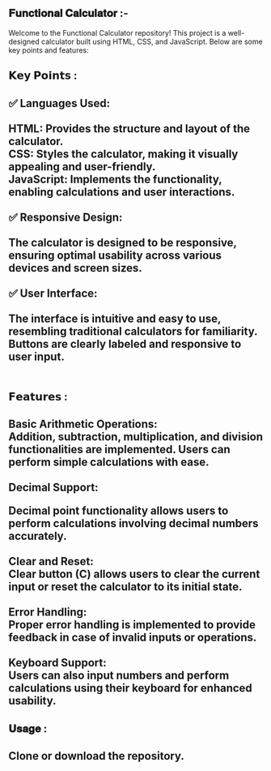 <h2>𝐅𝐮𝐧𝐜𝐭𝐢𝐨𝐧𝐚𝐥 𝐂𝐚𝐥𝐜𝐮𝐥𝐚𝐭𝐨𝐫 :- </h2>

Welcome to the Functional Calculator repository! This project is a well-designed calculator built using HTML, CSS, and JavaScript. Below are some key points and features:
<br>
<h2>𝗞𝗲𝘆 𝗣𝗼𝗶𝗻𝘁𝘀 :<h2>
✅ Languages Used:
  <br>
  <br>
HTML: Provides the structure and layout of the calculator.
  <br>
CSS: Styles the calculator, making it visually appealing and user-friendly.
  <br>
JavaScript: Implements the functionality, enabling calculations and user interactions.
  <br>
  <br>
✅ Responsive Design:
  <br>
  <br>
The calculator is designed to be responsive, ensuring optimal usability across various devices and screen sizes.
  <br>
  <br>
✅ User Interface:
  <br>
  <br>
The interface is intuitive and easy to use, resembling traditional calculators for familiarity.
Buttons are clearly labeled and responsive to user input.
<br>
<br>

<h2>𝗙𝗲𝗮𝘁𝘂𝗿𝗲𝘀 :<h2>
  
Basic Arithmetic Operations:
  <br>
Addition, subtraction, multiplication, and division functionalities are implemented.
Users can perform simple calculations with ease.
  <br>
  <br>
Decimal Support:
  <br>
  
Decimal point functionality allows users to perform calculations involving decimal numbers accurately.
  <br>
  <br>
Clear and Reset:
  <br>
Clear button (C) allows users to clear the current input or reset the calculator to its initial state.
  <br>
  <br>
Error Handling:
  <br>
Proper error handling is implemented to provide feedback in case of invalid inputs or operations.
  <br>
  <br>
Keyboard Support:
  <br>
Users can also input numbers and perform calculations using their keyboard for enhanced usability.
<br>
<h2>𝐔𝐬𝐚𝐠𝐞 :<h2>

Clone or download the repository.
